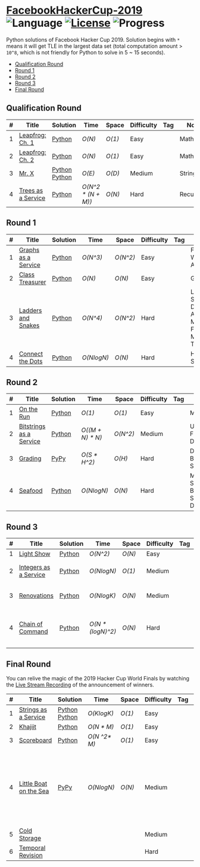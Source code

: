 # [FacebookHackerCup-2019](https://www.facebook.com/hackercup/past_rounds/) ![Language](https://img.shields.io/badge/language-Python-orange.svg) [![License](https://img.shields.io/badge/license-CC%203.0-blue.svg)](https://creativecommons.org/licenses/by-nc/3.0/) ![Progress](https://img.shields.io/badge/progress-20%20%2F%2022-ff69b4.svg)

Python solutions of Facebook Hacker Cup 2019. Solution begins with `*` means it will get TLE in the largest data set (total computation amount > `10^8`, which is not friendly for Python to solve in 5 ~ 15 seconds).

* [Qualification Round](https://github.com/kamyu104/FacebookHackerCup-2019#qualification-round)
* [Round 1](https://github.com/kamyu104/FacebookHackerCup-2019#round-1)
* [Round 2](https://github.com/kamyu104/FacebookHackerCup-2019#round-2)
* [Round 3](https://github.com/kamyu104/FacebookHackerCup-2019#round-3)
* [Final Round](https://github.com/kamyu104/FacebookHackerCup-2019#final-round)

## Qualification Round
| # | Title | Solution | Time | Space | Difficulty | Tag | Note |
|---| ----- | -------- | ---- | ----- | ---------- | --- | ---- |
|1| [Leapfrog: Ch. 1](https://www.facebook.com/hackercup/problem/656203948152907/)| [Python](./Qualification%20Round/leapfrog1.py)| _O(N)_ | _O(1)_ | Easy | | Math |
|2| [Leapfrog: Ch. 2](https://www.facebook.com/hackercup/problem/2426282194266338/)| [Python](./Qualification%20Round/leapfrog2.py)| _O(N)_ | _O(1)_ | Easy | | Math |
|3| [Mr. X](https://www.facebook.com/hackercup/problem/589264531559040/)| [Python](./Qualification%20Round/mr_x.py) [Python](./Qualification%20Round/mr_x2.py) | _O(E)_ | _O(D)_ | Medium | | String |
|4| [Trees as a Service](https://www.facebook.com/hackercup/problem/330920680938986/)| [Python](./Qualification%20Round/trees_as_a_service.py)| _O(N^2 * (N + M))_ | _O(N)_ | Hard | | Recursion |

## Round 1
| # | Title | Solution | Time | Space | Difficulty | Tag | Note |
|---| ----- | -------- | ---- | ----- | ---------- | --- | ---- |
|1| [Graphs as a Service](https://www.facebook.com/hackercup/problem/862237970786911/)| [Python](./Round%201/graphs_as_a_service.py)| _O(N^3)_ | _O(N^2)_ | Easy | | Floyd-Warshall Algorithm |
|2| [Class Treasurer](https://www.facebook.com/hackercup/problem/2448144345414246/)| [Python](./Round%201/class_treasurer.py)| _O(N)_ | _O(N)_ | Easy | | Greedy |
|3| [Ladders and Snakes](https://www.facebook.com/hackercup/problem/448364075989193/)| [Python](./Round%201/ladders_and_snakes.py) | _O(N^4)_ | _O(N^2)_ | Hard | | Line Sweep, Dinic's Algorithm, Max-Flow Min-Cut Theorem |
|4| [Connect the Dots](https://www.facebook.com/hackercup/problem/2390352741015547/)| [Python](./Round%201/connect_the_dots.py)| _O(NlogN)_ | _O(N)_ | Hard | | Heap, Sort |

## Round 2
| # | Title | Solution | Time | Space | Difficulty | Tag | Note |
|---| ----- | -------- | ---- | ----- | ---------- | --- | ---- |
|1| [On the Run](https://www.facebook.com/hackercup/problem/432000547357525/)| [Python](./Round%202/on_the_run.py)| _O(1)_ | _O(1)_ | Easy | | Math |
|2| [Bitstrings as a Service](https://www.facebook.com/hackercup/problem/294773441466017/)| [Python](./Round%202/bitstrings_as_a_service.py)| _O((M + N) * N)_ | _O(N^2)_ | Medium | | Union Find, DP |
|3| [Grading](https://www.facebook.com/hackercup/problem/421194065345355/)| [PyPy](./Round%202/grading.py) | _O(S * H^2)_ | _O(H)_ | Hard | | DP, Binary Search |
|4| [Seafood](https://www.facebook.com/hackercup/problem/404425766835121/)| [Python](./Round%202/seafood.py)| _O(NlogN)_ | _O(N)_ | Hard | | Mono Stack, Binary Search, DP |

## Round 3
| # | Title | Solution | Time | Space | Difficulty | Tag | Note |
|---| ----- | -------- | ---- | ----- | ---------- | --- | ---- |
|1| [Light Show](https://www.facebook.com/hackercup/problem/2272127393102980/)| [Python](./Round%203/light_show.py)| _O(N^2)_ | _O(N)_ | Easy | | DP |
|2| [Integers as a Service](https://www.facebook.com/hackercup/problem/367172063898266/)| [Python](./Round%203/integers_as_a_service.py)| _O(NlogN)_ | _O(1)_ | Medium | | Euclidean Algorithm, GCD, LCM |
|3| [Renovations](https://www.facebook.com/hackercup/problem/2038302866474992/)| [Python](./Round%203/renovations.py) | _O(NlogK)_ | _O(N)_ | Medium | | Probability, Euler's Theorem |
|4| [Chain of Command](https://www.facebook.com/hackercup/problem/427797291330788/)| [Python](./Round%203/chain_of_command.py) | _O(N * (logN)^2)_ | _O(N)_ | Hard | | Heavy-Light Decomposition, Stack, Recursion, BIT, Fenwick Tree |

## Final Round
You can relive the magic of the 2019 Hacker Cup World Finals by watching the [Live Stream Recording](https://www.facebook.com/hackercup/videos/783011162119849/) of the announcement of winners.

| # | Title | Solution | Time | Space | Difficulty | Tag | Note |
|---| ----- | -------- | ---- | ----- | ---------- | --- | ---- |
|1| [Strings as a Service](https://www.facebook.com/hackercup/problem/546199162815522/)|[Python](./Final%20Round/strings_as_a_service.py) [Python](./Final%20Round/strings_as_a_service2.py) | _O(KlogK)_ | _O(1)_ | Easy | | Greedy |
|2| [Khajiit](https://www.facebook.com/hackercup/problem/536189700557596/)| [Python](./Final%20Round/khajiit.py) | _O(N * M)_ | _O(1)_ | Easy | | Greedy |
|3| [Scoreboard](https://www.facebook.com/hackercup/problem/690405368129547/)| [Python](./Final%20Round/scoreboard.py) | _O(N ^2* M)_ | _O(1)_ | Easy| | Set |
|4| [Little Boat on the Sea](https://www.facebook.com/hackercup/problem/1956356724467896/)| [PyPy](./Final%20Round/little_boat_on_the_sea.py) | _O(NlogN)_ | _O(N)_ | Medium | | Preorder Traversal, Stack, Tree Ancestor, Line Sweep, Segment Tree, RMQ |
|5| [Cold Storage](https://www.facebook.com/hackercup/problem/2506463429376063/)| | | | Medium | | |
|6| [Temporal Revision](https://www.facebook.com/hackercup/problem/1165177510537433/)| | | | Hard | | |
